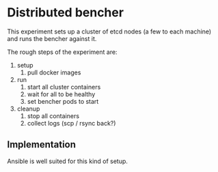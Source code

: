 # Distributed bencher

This experiment sets up a cluster of etcd nodes (a few to each machine) and runs the bencher against it.

The rough steps of the experiment are:

1. setup
   1. pull docker images
2. run
   1. start all cluster containers
   2. wait for all to be healthy
   3. set bencher pods to start
3. cleanup
   1. stop all containers
   2. collect logs (scp / rsync back?)

## Implementation

Ansible is well suited for this kind of setup.
